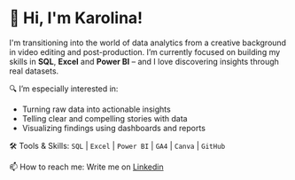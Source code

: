 # 👋 Hi, I'm Karolina!

I'm transitioning into the world of data analytics from a creative background in video editing and post-production. I’m currently focused on building my skills in **SQL**, **Excel** and **Power BI** – and I love discovering insights through real datasets.

🔍 I’m especially interested in:
- Turning raw data into actionable insights
- Telling clear and compelling stories with data
- Visualizing findings using dashboards and reports

🛠 Tools & Skills:
`SQL` | `Excel` | `Power BI` | `GA4` | `Canva` | `GitHub`

📫 How to reach me: Write me on [Linkedin](https://www.linkedin.com/in/karolina-g%C3%B3rska-079110235/)
